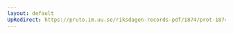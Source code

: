 ```yaml
---
layout: default
UpRedirect: https://pruto.im.uu.se/riksdagen-records-pdf/1874/prot-1874--ak--502/prot-1874--ak--502_027.pdf
---
```

